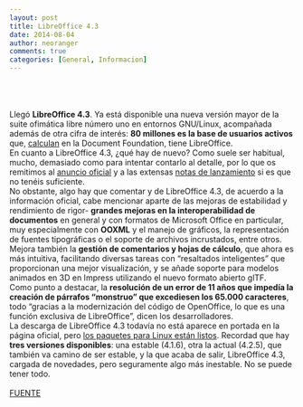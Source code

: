 ```yaml
---
layout: post
title: LibreOffice 4.3
date: 2014-08-04
author: neoranger
comments: true
categories: [General, Informacion]
---
```

<div class="separator" style="clear:both;text-align:center;"><span> </span></div><div class="separator" style="clear:both;text-align:center;"><br /></div><br /><span></span><span>Llegó <b>LibreOffice 4.3</b>. Ya está disponible una nueva  versión mayor de la suite ofimática libre número uno en entornos  GNU/Linux, acompañada además de otra cifra de interés: <b>80 millones es la base de usuarios activos</b> que, <a href="http://www.cnet.com/news/libreoffice-makes-its-case-as-open-source-alternative-to-ms-offic/" target="_blank" title="LibreOffice makes its case as open source alternative to MS Office">calculan</a> en la Document Foundation, tiene LibreOffice.</span><br /><span></span><span>En cuanto a LibreOffice 4.3, ¿qué hay de nuevo? Como suele ser  habitual, mucho, demasiado como para intentar contarlo al detalle, por  lo que os remitimos al <a href="http://blog.documentfoundation.org/2014/07/30/libreoffice-4-3-today-you-cant-own-a-better-office-suite/" target="_blank" title="LibreOffice 4.3: today, you can’t own a better office suite ">anuncio oficial</a> y a las extensas <a href="https://wiki.documentfoundation.org/ReleaseNotes/4.3" target="_blank" title="LibreOffice 4.3 Release Notes">notas de lanzamiento</a> si es que no tenéis suficiente.</span><br /><span></span><span>No obstante, algo hay que comentar y de LibreOffice 4.3, de acuerdo a  la información oficial, cabe mencionar aparte de las mejoras de  estabilidad y rendimiento de rigor- <b>grandes mejoras en la interoperabilidad de documentos</b> en general y con formatos de Microsoft Office en particular, muy especialmente con <b>OOXML</b> y el manejo de gráficos, la representación de fuentes tipográficas o el soporte de archivos incrustados, entre otros.</span><br /><span></span><span>Mejora también la <b>gestión de comentarios y hojas de cálculo</b>,  que ahora es más intuitiva, facilitando diversas tareas con “resaltados  inteligentes” que proporcionan una mejor visualización, y se añade  soporte para modelos animados en 3D en Impress utilizando el nuevo  formato abierto glTF.</span><br /><span></span><span>Como punto a destacar, la <b>resolución de un error de 11 años que impedía la creación de párrafos “monstruo” que excediesen los 65.000 caracteres</b>,  todo “gracias a la modernización del código de OpenOffice, lo que es  una función exclusiva de LibreOffice”, dicen los desarrolladores.</span><br /><span></span><span>La descarga de LibreOffice 4.3 todavía no está aparece en portada en la página oficial, pero <a href="http://www.libreoffice.org/download/libreoffice-fresh/#change" target="_blank" title="LibreOffice Fresh">los paquetes para Linux están listos</a>. Recordad que hay <b>tres versiones disponibles</b>:  una estable (4.1.6), otra la actual (4.2.5), que también va camino de  ser estable, y la que acaba de salir, LibreOffice 4.3, cargada de  novedades, pero seguramente algo más inestable. No se puede tener todo.</span><br /><br /><span><a href="http://www.muylinux.com/2014/07/31/libreoffice-4-3" target="_blank">FUENTE</a> </span>
